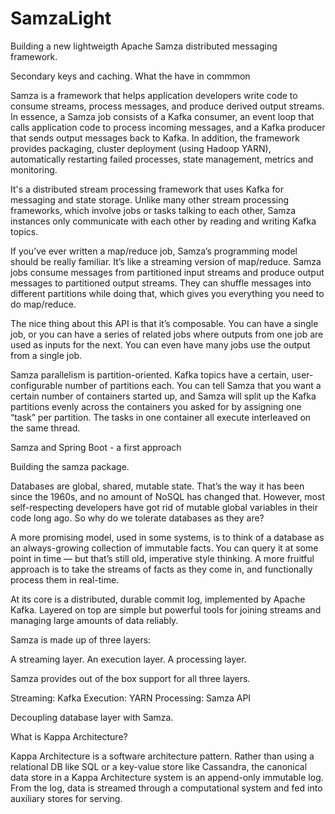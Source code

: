 # SamzaLight
Building a new lightweigth Apache Samza distributed messaging framework.

Secondary keys and caching. What the have in commmon

Samza is a framework that helps application developers write code to consume streams, process messages,
and produce derived output streams. In essence, a Samza job consists of a Kafka consumer, an event loop
that calls application code to process incoming messages, and a Kafka producer that sends output messages
back to Kafka. In addition, the framework provides packaging, cluster deployment (using Hadoop YARN),
automatically restarting failed processes, state management, metrics and monitoring.

It's a distributed stream processing framework that uses Kafka for messaging and state storage. Unlike many other stream processing frameworks, which involve jobs or tasks talking to each other, Samza instances only communicate with each other by reading and writing Kafka topics.

If you’ve ever written a map/reduce job, Samza’s programming model should be really familiar. It’s like a streaming version of map/reduce. Samza jobs consume messages from partitioned input streams and produce output messages to partitioned output streams. They can shuffle messages into different partitions while doing that, which gives you everything you need to do map/reduce.

The nice thing about this API is that it’s composable. You can have a single job, or you can have a series of related jobs where outputs from one job are used as inputs for the next. You can even have many jobs use the output from a single job.

Samza parallelism is partition-oriented. Kafka topics have a certain, user-configurable number of partitions each. You can tell Samza that you want a certain number of containers started up, and Samza will split up the Kafka partitions evenly across the containers you asked for by assigning one “task” per partition. The tasks in one container all execute interleaved on the same thread.

Samza and Spring Boot - a first approach

Building the samza package.

Databases are global, shared, mutable state. That’s the way it has been since the 1960s, and no amount of NoSQL has changed that. However, most self-respecting developers have got rid of mutable global variables in their code long ago. So why do we tolerate databases as they are?

A more promising model, used in some systems, is to think of a database as an always-growing collection of immutable facts. You can query it at some point in time — but that’s still old, imperative style thinking. A more fruitful approach is to take the streams of facts as they come in, and functionally process them in real-time.

At its core is a distributed, durable commit log, implemented by Apache Kafka. Layered on top are simple but powerful tools for joining streams and managing large amounts of data reliably.

Samza is made up of three layers:

A streaming layer.
An execution layer.
A processing layer.

Samza provides out of the box support for all three layers.

Streaming: Kafka
Execution: YARN
Processing: Samza API

Decoupling database layer with Samza.

What is Kappa Architecture?

Kappa Architecture is a software architecture pattern. Rather than using a relational DB like SQL or a key-value store like Cassandra, the canonical data store in a Kappa Architecture system is an append-only immutable log. From the log, data is streamed through a computational system and fed into auxiliary stores for serving.




